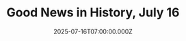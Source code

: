 ---
title: "Good News in History, July 16"
date: 2025-07-16T07:00:00.000Z
category: Human Kindness
externalLink: "https://www.goodnewsnetwork.org/events060716/"
image: ""
excerpt: "1403 years ago today, the Prophet of Islam, Muhammad, journeyed with his followers from Mecca to Medina. As an event it’s known as the Hijrah, and the start of the Islamic calendar. The whole departure spanned about three months, during which Muhammad remained behind to convince those who were reluctant. The second Rashidun Caliph, Umar ibn […] The post Good…"
---